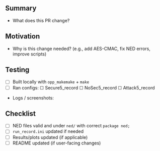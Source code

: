 ## Summary
- What does this PR change?

## Motivation
- Why is this change needed? (e.g., add AES-CMAC, fix NED errors, improve scripts)

## Testing
- [ ] Built locally with `opp_makemake` + `make`
- [ ] Ran configs: ☐ Secure5_record ☐ NoSec5_record ☐ Attack5_record
- Logs / screenshots:

## Checklist
- [ ] NED files valid and under `ned/` with correct `package ned;`
- [ ] `run_record.ini` updated if needed
- [ ] Results/plots updated (if applicable)
- [ ] README updated (if user-facing changes)
